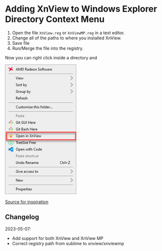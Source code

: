 # Adding XnView to Windows Explorer Directory Context Menu

1. Open the file `XnView.reg` or `XnViewMP.reg` in a text editor.
2. Change all of the paths to where you installed XnView.
3. Save file
4. Run/Merge the file into the registry.

Now you can right click inside a directory and

![XnView in contextMenu](./xnview_context_menu.png)

[Source for inspiration](https://github.com/cbmeeks/sublime-text-2-context-menu-windows)

## Changelog
2023-05-07:

* Add support for both XnView and XnView MP
* Correct registry path from sublime to xnview/xnviewmp
